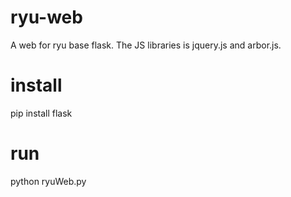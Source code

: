 # ryu-web
A web for ryu base flask.
The JS libraries is jquery.js and arbor.js.

# install
pip install flask

# run
python ryuWeb.py
